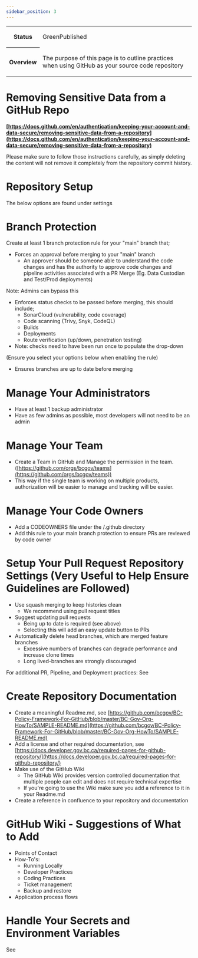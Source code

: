 ```yaml
---
sidebar_position: 3
---
```

<table class="wrapped relative-table"><colgroup></colgroup><tbody><tr><th>Status</th><td><div class="content-wrapper"><p>GreenPublished</p></div></td></tr><tr><th>Overview</th><td><div class="content-wrapper"><p>The purpose of this page is to outline practices when using GitHub as your source code repository</p></div></td></tr></tbody></table>

Removing Sensitive Data from a GitHub Repo
==========================================

**[https://docs.github.com/en/authentication/keeping-your-account-and-data-secure/removing-sensitive-data-from-a-repository](https://docs.github.com/en/authentication/keeping-your-account-and-data-secure/removing-sensitive-data-from-a-repository)**

Please make sure to follow those instructions carefully, as simply deleting the content will not remove it completely from the repository commit history.

Repository Setup
================

The below options are found under settings

Branch Protection
=================

Create at least 1 branch protection rule for your "main" branch that;

*   Forces an approval before merging to your "main" branch
    *   An approver should be someone able to understand the code changes and has the authority to approve code changes and pipeline activities associated with a PR Merge (Eg. Data Custodian and Test/Prod deployments)

Note: Admins can bypass this

*   Enforces status checks to be passed before merging, this should include;
    *   SonarCloud (vulnerability, code coverage)
    *   Code scanning (Trivy, Snyk, CodeQL)
    *   Builds
    *   Deployments
    *   Route verification (up/down, penetration testing)
*   Note: checks need to have been run once to populate the drop-down

(Ensure you select your options below when enabling the rule)

*   Ensures branches are up to date before merging

Manage Your Administrators
==========================

*   Have at least 1 backup administrator
*   Have as few admins as possible, most developers will not need to be an admin

Manage Your Team
================

*   Create a Team in GitHub and Manage the permission in the team. ([https://github.com/orgs/bcgov/teams](https://github.com/orgs/bcgov/teams))
*   This way if the single team is working on multiple products, authorization will be easier to manage and tracking will be easier.

Manage Your Code Owners
=======================

*   Add a CODEOWNERS file under the /.github directory
*   Add this rule to your main branch protection to ensure PRs are reviewed by code owner

Setup Your Pull Request Repository Settings (Very Useful to Help Ensure Guidelines are Followed)
================================================================================================

*   Use squash merging to keep histories clean
    *   We recommend using pull request titles
*   Suggest updating pull requests
    *   Being up to date is required (see above)
    *   Selecting this will add an easy update button to PRs
*   Automatically delete head branches, which are merged feature branches
    *   Excessive numbers of branches can degrade performance and increase clone times
    *   Long lived-branches are strongly discouraged

For additional PR, Pipeline, and Deployment practices: See

Create Repository Documentation
===============================

*   Create a meaningful Readme.md, see [https://github.com/bcgov/BC-Policy-Framework-For-GitHub/blob/master/BC-Gov-Org-HowTo/SAMPLE-README.md](https://github.com/bcgov/BC-Policy-Framework-For-GitHub/blob/master/BC-Gov-Org-HowTo/SAMPLE-README.md)
*   Add a license and other required documentation, see [https://docs.developer.gov.bc.ca/required-pages-for-github-repository/](https://docs.developer.gov.bc.ca/required-pages-for-github-repository/)
*   Make use of the GitHub Wiki
    *   The GitHub Wiki provides version controlled documentation that multiple people can edit and does not require technical expertise
    *   If you're going to use the Wiki make sure you add a reference to it in your Readme.md
*   Create a reference in confluence to your repository and documentation

GitHub Wiki - Suggestions of What to Add
========================================

*   Points of Contact
*   How-To's:
    *   Running Locally
    *   Developer Practices
    *   Coding Practices
    *   Ticket management
    *   Backup and restore
*   Application process flows

Handle Your Secrets and Environment Variables
=============================================

See